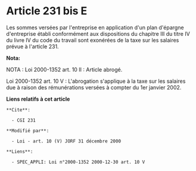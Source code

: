 # Article 231 bis E

Les sommes versées par l'entreprise en application d'un plan d'épargne d'entreprise établi conformément aux dispositions du
chapitre III du titre IV du livre IV du code du travail sont exonérées de la taxe sur les salaires prévue à l'article 231.

**Nota:**

NOTA : Loi 2000-1352 art. 10 II : Article abrogé.

Loi 2000-1352 art. 10 V : L'abrogation s'applique à la taxe sur les salaires due à raison des rémunérations versées à compter
du 1er janvier 2002.

**Liens relatifs à cet article**

	**Cite**:

	  - CGI 231

	**Modifié par**:

	  - Loi - art. 10 (V) JORF 31 décembre 2000

	**Liens**:

	  - SPEC_APPLI: Loi n°2000-1352 2000-12-30 art. 10 V
